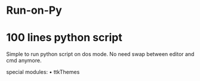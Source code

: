 # Run-on-Py
# 100 lines python script

Simple to run python script on dos mode. No need swap between editor and cmd anymore.

special modules:
• ttkThemes
